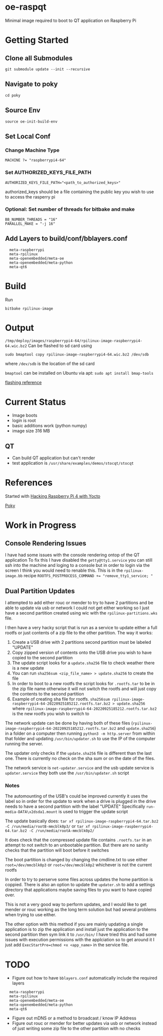 # oe-raspqt
Minimal image required to boot to QT application on Raspberry Pi

# Getting Started
## Clone all Submodules
```
git submodule update --init --recursive
```

## Navigate to poky
````
cd poky
````

## Source Env
````
source oe-init-build-env
````

## Set Local Conf

### Change Machine Type
```
MACHINE ?= "raspberrypi4-64"
``` 

### Set AUTHORIZED_KEYS_FILE_PATH
```
AUTHORIZED_KEYS_FILE_PATH="<path_to_authorized_keys>"
```
authorized_keys should be a file containing the public key you wish to use to access the rasperry pi

### Optional: Set number of threads for bitbake and make
```
BB_NUMBER_THREADS = "16"
PARALLEL_MAKE = "-j 16"
```

## Add Layers to build/conf/bblayers.conf
```
  meta-raspberrypi
  meta-rpilinux
  meta-openembedded/meta-oe
  meta-openembedded/meta-python
  meta-qt6
```

# Build
Run

```
bitbake rpilinux-image
```

# Output
`/tmp/deploy/images/raspberrypi4-64/rpilinux-image-raspberrypi4-64.wic.bz2`
Can be flashed to sd card using
```
sudo bmaptool copy rpilinux-image-raspberrypi4-64.wic.bz2 /dev/sdb
```
where `/dev/sdb` is the location of the sd card

`bmaptool` can be installed on Ubuntu via apt:
`sudo apt install bmap-tools`

[flashing reference](https://github.com/agherzan/meta-raspberrypi/issues/637)

# Current Status
* Image boots
* login is root
* basic additions work (python numpy)
* image size 316 MB

## QT
* Can build QT application but can't render
* test application is `/usr/share/examples/demos/stocqt/stocqt`

# References
Started with [Hacking Raspberry Pi 4 with Yocto](https://lancesimms.com/RaspberryPi/HackingRaspberryPi4WithYocto_Introduction.html)

[Poky](https://git.yoctoproject.org/poky)

# Work in Progress
## Console Rendering Issues
I have had some issues with the console rendering ontop of the QT application
To fix this I have disabled the `getty@tty1.service` you can still ssh into the machine and loging to a console
but in order to login via the screen I think you would need to renable this. This is in the `rpilinux-image.bb` recipe `ROOTFS_POSTPROCESS_COMMAND += "remove_tty1_service; "`
 
## Dual Partition Updates
I attempted to add either rouc or mender to try to have 2 partitions and be able to update via usb or network
I could not get either working so I just have a second partition created using wic with the `rpilinux-partitions.wks` file.

I then have a very hacky script that is run as a service to update either a full rootfs or just contents of a zip file to the other partition. The way it works:
1. Create a USB drive with 2 partitions second partition must be labeled "UPDATE"
2. Copy zipped version of contents onto the USB drive you wish to have copied to the second partition
3. The update script looks for a `update.sha256` file to check weather there is a new update
4. You can run `sha256sum <zip_file_name> > update.sha256` to create the file
5. In order to boot to a new rootfs the script looks for `.rootfs.tar` to be in the zip file name otherwise it will not switch the rootfs and will just copy the contents to the second partition
6. Example of creating sha file for rootfs. `sha256sum rpilinux-image-raspberrypi4-64-20220925185212.rootfs.tar.bz2 > update.sha256` where `rpilinux-image-raspberrypi4-64-20220925185212.rootfs.tar.bz2` is the new rootfs you wish to switch to

The network update can be done by having both of these files (`rpilinux-image-raspberrypi4-64-20220925185212.rootfs.tar.bz2` and `update.sha256`) in a folder on a computer then running `python3 -m http.server` from within that folder and updating `/usr/bin/updater.sh` to use the IP of the computer running the server.

The updater only checks if the `update.sha256` file is different than the last one. There is currently no check on the sha sum or on the date of the files.

The network service is `net-updater.service` and the usb update service is `updater.service` they both use the `/usr/bin/updater.sh` script

### Notes
The automounting of the USB's could be improved currently it uses the label so in order for the update to work when a drive is plugged in the drive needs to have a second partition with the label "UPDATE"
Specifically `run-media-DATA\x2dsda1.mount` is used to trigger the update script

The update basically does:
`tar xf rpilinux-image-raspberrypi4-64.tar.bz2 -C /run/media/rootB-mmcblk0p3/`
or
`tar xf rpilinux-image-raspberrypi4-64.tar.bz2 -C /run/media/rootA-mmcblk0p2/`

It does check that the compressed update file contains `.rootfs.tar` in an attempt to not switch to an unbootable partition. But there are no sanity checks that the partition will boot before it switches

The boot partition is changed by changing the cmdline.txt to use either `root=/dev/mmcblk0p3` or `root=/dev/mmcblk0p2` whichever is not the current rootfs

In order to try to perserve some files across updates the home partition is coppied. There is also an option to update the `updater.sh` to add a settings directory that applications maybe saving files to you want to have copied over.

This is not a very good way to perform updates, and I would like to get mender or rouc working as the long term solution but had several problems when trying to use either.

The other option with this method if you are mainly updating a single application is to zip the application and install just the application to the second partition then sym link it to `/usr/bin/` I have tried this and had some issues with execution permissions with the applciation so to get around it I just add `ExecStartPre=chmod +x <app_name>` in the service file.

# TODO
* Figure out how to have `bblayers.conf` automatically include the required layers
```
  meta-raspberrypi
  meta-rpilinux
  meta-openembedded/meta-oe
  meta-openembedded/meta-python
  meta-qt6
```

* Figure out mDNS or a method to broadcast / know IP Address
* Figure out rouc or mender for better updates via usb or network instead of just writing some zip file to the other partition with no checks
